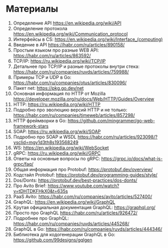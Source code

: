 # Материалы

1. Определение API https://en.wikipedia.org/wiki/API
2. Определение протокола https://en.wikipedia.org/wiki/Communication_protocol
3. Интерфейсы в CS: https://en.wikipedia.org/wiki/Interface_(computing)
4. Введение в API https://habr.com/ru/articles/890158/
5. Простым языком про разные WEB API: https://habr.com/ru/articles/863592/
6. TCP/IP: https://ru.wikipedia.org/wiki/TCP/IP
7. Детальнее про TCP/IP и разные протоколы внутри стека: https://habr.com/ru/companies/ruvds/articles/759988/
8. Примеры TCP и UDP в Go: https://habr.com/ru/companies/otus/articles/830096/
9. Пакет net: https://pkg.go.dev/net
10. Основная информация по HTTP от Mozilla https://developer.mozilla.org/ru/docs/Web/HTTP/Guides/Overview
11. HTTP: https://ru.wikipedia.org/wiki/HTTP
12. Подробно про эволюцию версий HTTP и не только: https://habr.com/ru/companies/timeweb/articles/857298/
13. HTTP фреймворки в Go: https://github.com/mingrammer/go-web-framework-stars
14. SOAP: https://ru.wikipedia.org/wiki/SOAP
15. Подробно про SOAP и WSDL https://habr.com/ru/articles/923098/?ysclid=mgy1d3th8s193568249
16. WS: https://en.wikipedia.org/wiki/WebSocket
17. gRPC: https://ru.wikipedia.org/wiki/GRPC
18. Ответы на основные вопросы по gRPC: https://grpc.io/docs/what-is-grpc/faq/
19. Общая информация про Protobuf: https://protobuf.dev/overview/
20. Кодстайл Protobuf: https://protobuf.dev/programming-guides/style/
21. Dos/Donts: https://protobuf.dev/best-practices/dos-donts/
22. Про Avito Brief: https://www.youtube.com/watch?v=tDHTDKFHkX0&t=635s
23. PaaS Avito: https://habr.com/ru/companies/avito/articles/527400/
24. GraphQL: https://en.wikipedia.org/wiki/GraphQL
25. Крутая официальная документация GraphQL: https://graphql.org/
26. Просто про GraphQL https://habr.com/ru/articles/926472/
27. Подробнее про GraphQL: https://habr.com/ru/companies/ruvds/articles/445268/
28. GraphQL в Go: https://habr.com/ru/companies/ruvds/articles/444346/
29. Библиотека для кодогенерации GraphQL в Go: https://github.com/99designs/gqlgen